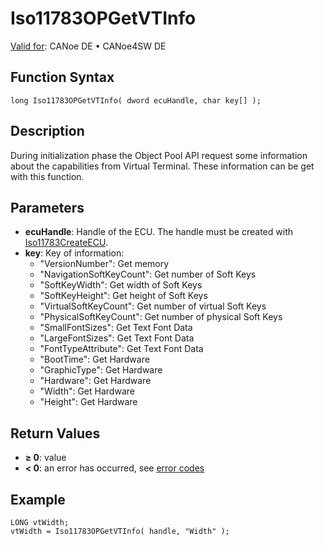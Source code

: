 # Iso11783OPGetVTInfo

[Valid for](../../../../Shared/FeatureAvailability.md): CANoe DE • CANoe4SW DE

## Function Syntax

```plaintext
long Iso11783OPGetVTInfo( dword ecuHandle, char key[] );
```

## Description

During initialization phase the Object Pool API request some information about the capabilities from Virtual Terminal. These information can be get with this function.

## Parameters

- **ecuHandle**: Handle of the ECU. The handle must be created with [Iso11783CreateECU](CAPLfunctionIso11783CreateECU.md).
- **key**: Key of information:
  - "VersionNumber": Get memory
  - "NavigationSoftKeyCount": Get number of Soft Keys
  - "SoftKeyWidth": Get width of Soft Keys
  - "SoftKeyHeight": Get height of Soft Keys
  - "VirtualSoftKeyCount": Get number of virtual Soft Keys
  - "PhysicalSoftKeyCount": Get number of physical Soft Keys
  - "SmallFontSizes": Get Text Font Data
  - "LargeFontSizes": Get Text Font Data
  - "FontTypeAttribute": Get Text Font Data
  - "BootTime": Get Hardware
  - "GraphicType": Get Hardware
  - "Hardware": Get Hardware
  - "Width": Get Hardware
  - "Height": Get Hardware

## Return Values

- **≥ 0**: value
- **< 0**: an error has occurred, see [error codes](../CAPLfunctionsISONLErrorCodes.md)

## Example

```plaintext
LONG vtWidth;
vtWidth = Iso11783OPGetVTInfo( handle, "Width" );
```
